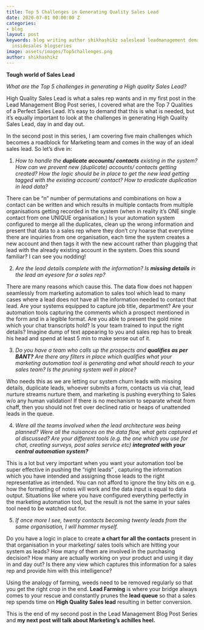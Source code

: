 ```yaml
---
title: Top 5 Challenges in Generating Quality Sales Lead
date: 2020-07-01 00:00:00 Z
categories:
- blog
layout: post
keywords: blog writing author shikhashikz saleslead leadmanagement demandgeneration
  insidesales blogseries
image: assets/images/Top5challenges.png
author: shikhashikz
---
```


**Tough world of Sales Lead**

*What are the Top 5 challenges in generating a High quality Sales Lead?*

High Quality Sales Lead is what a sales rep wants and in my first post in the Lead Management Blog Post series, I covered what are the Top 7 Qualities of a Perfect Sales Lead. It’s easy to demand that this is what is needed, but it’s equally important to look at the challenges in generating High Quality Sales Lead, day in and day out. 

In the second post in this series, I am covering five main challenges which becomes a roadblock for Marketing team and comes in the way of an ideal sales lead. So let’s dive in:

1) *How to handle the **duplicate accounts/ contacts** existing in the system? How can we prevent new (duplicate) accounts/ contacts getting created? How the logic should be in place to get the new lead getting tagged with the existing account/ contact? How to eradicate duplication in lead data?*

There can be “n” number of permutations and combinations on how a contact can be written and which results in multiple contacts from multiple organisations getting recorded in the system (when in reality it’s ONE single contact from one UNIQUE organisation.) Is your automation system configured to merge all the duplicates, clean up the wrong information and present that data to a sales rep where they don’t cry hoarse that everytime there are inquiries from one organisation, each time the system creates a new account and then tags it with the new account rather than plugging that lead with the already existing account in the system. Does this sound familiar? I can see you nodding!

2) *Are the lead details complete with the information? Is **missing details** in the lead an eyesore for a sales rep?*

There are many reasons which cause this. The data flow does not happen seamlessly from marketing automation to sales tool which lead to many cases where a lead does not have all the information needed to contact that lead. Are your systems equipped to capture job title, department? Are your automation tools capturing the comments which a prospect mentioned in the form and in a legible format. Are you able to present the gold mine which your chat transcripts hold? Is your team trained to input the right details? Imagine dump of text appearing to you and sales rep has to break his head and spend at least 5 min to make sense out of it.

3) *Do you have a team who calls up the prospects and **qualifies as per BANT?** Are there any filters in place which qualifies what your marketing automation tool is generating and what should reach to your sales team? Is the pruning system well in place?*

Who needs this as we are letting our system churn leads with missing details, duplicate leads, whoever submits a form, contacts us via chat, lead nurture streams nurture them, and marketing is pushing everything to Sales w/o any human validation! If there is no mechanism to separate wheat from chaff, then you should not fret over declined ratio or heaps of unattended leads in the queue.

4) *Were all the teams involved when the lead architecture was being planned? Were all the nuisances on the data flow, what gets captured et al discussed? Are your different tools (e.g. the one which you use for chat, creating surveys, post sales service etc) **integrated with your central automation system?***

This is a lot but very important when you want your automation tool be super effective in pushing the “right leads” , capturing the information which you have intended and assigning those leads to the right representative as intended. You can not afford to ignore the tiny bits on e.g. how the formatting of notes will work and the data input is equal to data output. Situations like where you have configured everything perfectly in the marketing automation tool, but the result is not the same in your sales tool need to be watched out for.

5) *If once more I see, twenty contacts becoming twenty leads from the same organisation, I will hammer myself.*

Do you have a logic in place to create **a chart for all the contacts** present in that organisation in your marketing/ sales tools which are hitting your system as leads? How many of them are involved in the purchasing decision? How many are actually working on your product and using it day in and day out? Is there any view which captures this information for a sales rep and provide him with this intelligence?

Using the analogy of farming, weeds need to be removed regularly so that you get the right crop in the end. **Lead Farming** is where your bridge always comes to your rescue and constantly prunes the **lead queue** so that a sales rep spends time on **High Quality Sales lead** resulting in better conversion.

This is the end of my second post in the Lead Management Blog Post Series and **my next post will talk about Marketing’s achilles heel.**


